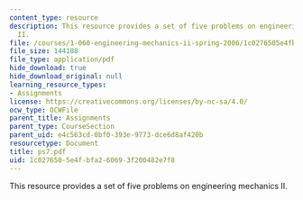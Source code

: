 ```yaml
---
content_type: resource
description: This resource provides a set of five problems on engineering mechanics
  II.
file: /courses/1-060-engineering-mechanics-ii-spring-2006/1c0276505e4fbfa260693f200482e7f8_ps7.pdf
file_size: 144188
file_type: application/pdf
hide_download: true
hide_download_original: null
learning_resource_types:
- Assignments
license: https://creativecommons.org/licenses/by-nc-sa/4.0/
ocw_type: OCWFile
parent_title: Assignments
parent_type: CourseSection
parent_uid: e4c563cd-0bf0-393e-9773-dce6d8af420b
resourcetype: Document
title: ps7.pdf
uid: 1c027650-5e4f-bfa2-6069-3f200482e7f8
---
```

This resource provides a set of five problems on engineering mechanics II.